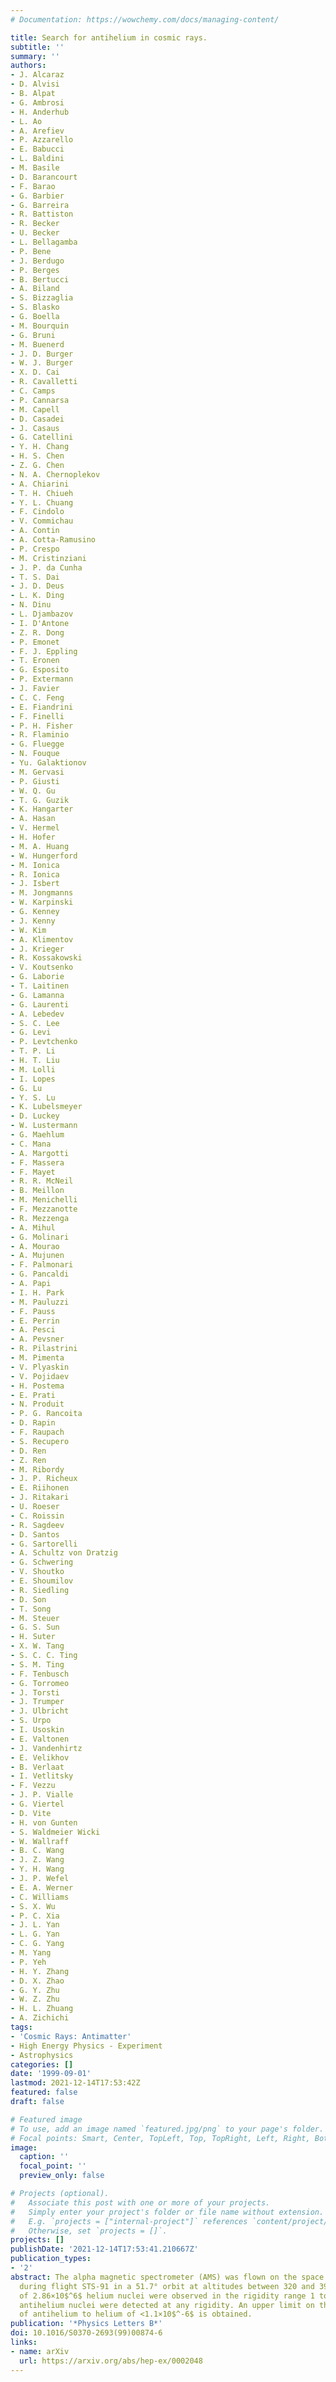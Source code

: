 ```yaml
---
# Documentation: https://wowchemy.com/docs/managing-content/

title: Search for antihelium in cosmic rays.
subtitle: ''
summary: ''
authors:
- J. Alcaraz
- D. Alvisi
- B. Alpat
- G. Ambrosi
- H. Anderhub
- L. Ao
- A. Arefiev
- P. Azzarello
- E. Babucci
- L. Baldini
- M. Basile
- D. Barancourt
- F. Barao
- G. Barbier
- G. Barreira
- R. Battiston
- R. Becker
- U. Becker
- L. Bellagamba
- P. Bene
- J. Berdugo
- P. Berges
- B. Bertucci
- A. Biland
- S. Bizzaglia
- S. Blasko
- G. Boella
- M. Bourquin
- G. Bruni
- M. Buenerd
- J. D. Burger
- W. J. Burger
- X. D. Cai
- R. Cavalletti
- C. Camps
- P. Cannarsa
- M. Capell
- D. Casadei
- J. Casaus
- G. Catellini
- Y. H. Chang
- H. S. Chen
- Z. G. Chen
- N. A. Chernoplekov
- A. Chiarini
- T. H. Chiueh
- Y. L. Chuang
- F. Cindolo
- V. Commichau
- A. Contin
- A. Cotta-Ramusino
- P. Crespo
- M. Cristinziani
- J. P. da Cunha
- T. S. Dai
- J. D. Deus
- L. K. Ding
- N. Dinu
- L. Djambazov
- I. D'Antone
- Z. R. Dong
- P. Emonet
- F. J. Eppling
- T. Eronen
- G. Esposito
- P. Extermann
- J. Favier
- C. C. Feng
- E. Fiandrini
- F. Finelli
- P. H. Fisher
- R. Flaminio
- G. Fluegge
- N. Fouque
- Yu. Galaktionov
- M. Gervasi
- P. Giusti
- W. Q. Gu
- T. G. Guzik
- K. Hangarter
- A. Hasan
- V. Hermel
- H. Hofer
- M. A. Huang
- W. Hungerford
- M. Ionica
- R. Ionica
- J. Isbert
- M. Jongmanns
- W. Karpinski
- G. Kenney
- J. Kenny
- W. Kim
- A. Klimentov
- J. Krieger
- R. Kossakowski
- V. Koutsenko
- G. Laborie
- T. Laitinen
- G. Lamanna
- G. Laurenti
- A. Lebedev
- S. C. Lee
- G. Levi
- P. Levtchenko
- T. P. Li
- H. T. Liu
- M. Lolli
- I. Lopes
- G. Lu
- Y. S. Lu
- K. Lubelsmeyer
- D. Luckey
- W. Lustermann
- G. Maehlum
- C. Mana
- A. Margotti
- F. Massera
- F. Mayet
- R. R. McNeil
- B. Meillon
- M. Menichelli
- F. Mezzanotte
- R. Mezzenga
- A. Mihul
- G. Molinari
- A. Mourao
- A. Mujunen
- F. Palmonari
- G. Pancaldi
- A. Papi
- I. H. Park
- M. Pauluzzi
- F. Pauss
- E. Perrin
- A. Pesci
- A. Pevsner
- R. Pilastrini
- M. Pimenta
- V. Plyaskin
- V. Pojidaev
- H. Postema
- E. Prati
- N. Produit
- P. G. Rancoita
- D. Rapin
- F. Raupach
- S. Recupero
- D. Ren
- Z. Ren
- M. Ribordy
- J. P. Richeux
- E. Riihonen
- J. Ritakari
- U. Roeser
- C. Roissin
- R. Sagdeev
- D. Santos
- G. Sartorelli
- A. Schultz von Dratzig
- G. Schwering
- V. Shoutko
- E. Shoumilov
- R. Siedling
- D. Son
- T. Song
- M. Steuer
- G. S. Sun
- H. Suter
- X. W. Tang
- S. C. C. Ting
- S. M. Ting
- F. Tenbusch
- G. Torromeo
- J. Torsti
- J. Trumper
- J. Ulbricht
- S. Urpo
- I. Usoskin
- E. Valtonen
- J. Vandenhirtz
- E. Velikhov
- B. Verlaat
- I. Vetlitsky
- F. Vezzu
- J. P. Vialle
- G. Viertel
- D. Vite
- H. von Gunten
- S. Waldmeier Wicki
- W. Wallraff
- B. C. Wang
- J. Z. Wang
- Y. H. Wang
- J. P. Wefel
- E. A. Werner
- C. Williams
- S. X. Wu
- P. C. Xia
- J. L. Yan
- L. G. Yan
- C. G. Yang
- M. Yang
- P. Yeh
- H. Y. Zhang
- D. X. Zhao
- G. Y. Zhu
- W. Z. Zhu
- H. L. Zhuang
- A. Zichichi
tags:
- 'Cosmic Rays: Antimatter'
- High Energy Physics - Experiment
- Astrophysics
categories: []
date: '1999-09-01'
lastmod: 2021-12-14T17:53:42Z
featured: false
draft: false

# Featured image
# To use, add an image named `featured.jpg/png` to your page's folder.
# Focal points: Smart, Center, TopLeft, Top, TopRight, Left, Right, BottomLeft, Bottom, BottomRight.
image:
  caption: ''
  focal_point: ''
  preview_only: false

# Projects (optional).
#   Associate this post with one or more of your projects.
#   Simply enter your project's folder or file name without extension.
#   E.g. `projects = ["internal-project"]` references `content/project/deep-learning/index.md`.
#   Otherwise, set `projects = []`.
projects: []
publishDate: '2021-12-14T17:53:41.210667Z'
publication_types:
- '2'
abstract: The alpha magnetic spectrometer (AMS) was flown on the space shuttle Discovery
  during flight STS-91 in a 51.7° orbit at altitudes between 320 and 390 km. A total
  of 2.86×10$^6$ helium nuclei were observed in the rigidity range 1 to 140 GV. No
  antihelium nuclei were detected at any rigidity. An upper limit on the flux ratio
  of antihelium to helium of <1.1×10$^-6$ is obtained.
publication: '*Physics Letters B*'
doi: 10.1016/S0370-2693(99)00874-6
links:
- name: arXiv
  url: https://arxiv.org/abs/hep-ex/0002048
---
```

